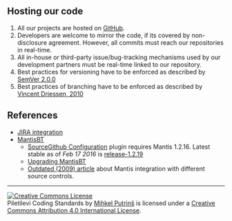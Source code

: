 Hosting our code
----

1. All our projects are hosted on [GitHub](https://github.com/Piletilevi).  
2. Developers are welcome to mirror the code, if its covered by non-disclosure agreement. However, all commits must reach our repositories in real-time.
3. All in-house or third-party issue/bug-tracking mechanisms used by our development partners must be real-time linked to our repository.
4. Best practices for versioning have to be enforced as described by [SemVer 2.0.0](http://semver.org/spec/v2.0.0.html)
5. Best practices of branching have to be enforced as described by [Vincent Driessen, 2010](http://nvie.com/posts/a-successful-git-branching-model/)

References
----

- [JIRA integration](https://help.github.com/articles/integrating-jira-with-your-projects/)
- [MantisBT](https://www.mantisbt.org)
	- [SourceGithub Configuration](https://github.com/mantisbt-plugins/source-integration/blob/master/docs/CONFIGURING.SourceGithub.md) plugin requires Mantis 1.2.16. Latest stable as of _Feb 17 2016_ is [release-1.2.19](https://github.com/mantisbt/mantisbt/releases/tag/release-1.2.19)
	- [Upgrading MantisBT](https://github.com/mantisbt/mantisbt/blob/master/readme.md#upgrading)
	- [Outdated (2009) article](https://noswap.com/projects/source-integration) about Mantis integration with different source controls.


---
[![Creative Commons License](https://i.creativecommons.org/l/by/4.0/88x31.png)](http://creativecommons.org/licenses/by/4.0/)  
Piletilevi Coding Standards by [Mihkel Putrinš](https://github.com/mitselek)
is licensed under a [Creative Commons Attribution 4.0 International License](http://creativecommons.org/licenses/by/4.0/).
